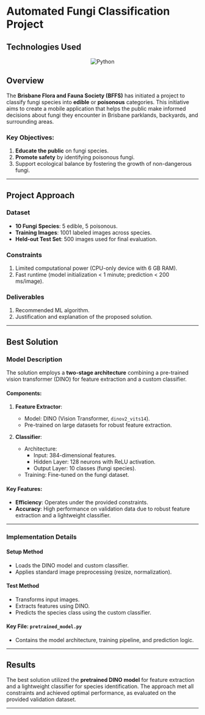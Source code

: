 # Automated Fungi Classification Project

## Technologies Used 

<p align=center>
 <img src="https://img.shields.io/badge/Python-3776AB?logo=python&logoColor=white" alt="Python"/>
</p>

## Overview

The **Brisbane Flora and Fauna Society (BFFS)** has initiated a project to classify fungi species into **edible** or **poisonous** categories. This initiative aims to create a mobile application that helps the public make informed decisions about fungi they encounter in Brisbane parklands, backyards, and surrounding areas. 

### Key Objectives:
1. **Educate the public** on fungi species.
2. **Promote safety** by identifying poisonous fungi.
3. Support ecological balance by fostering the growth of non-dangerous fungi.

---

## Project Approach

### Dataset
- **10 Fungi Species**: 5 edible, 5 poisonous.
- **Training Images**: 1001 labeled images across species.
- **Held-out Test Set**: 500 images used for final evaluation.

### Constraints
1. Limited computational power (CPU-only device with 6 GB RAM).
2. Fast runtime (model initialization < 1 minute; prediction < 200 ms/image).

### Deliverables
1. Recommended ML algorithm.
2. Justification and explanation of the proposed solution.

---

## Best Solution

### Model Description
The solution employs a **two-stage architecture** combining a pre-trained vision transformer (DINO) for feature extraction and a custom classifier. 

#### Components:
1. **Feature Extractor**:
   - Model: DINO (Vision Transformer, `dinov2_vits14`).
   - Pre-trained on large datasets for robust feature extraction.

2. **Classifier**:
   - Architecture:
     - Input: 384-dimensional features.
     - Hidden Layer: 128 neurons with ReLU activation.
     - Output Layer: 10 classes (fungi species).
   - Training: Fine-tuned on the fungi dataset.

#### Key Features:
- **Efficiency**: Operates under the provided constraints.
- **Accuracy**: High performance on validation data due to robust feature extraction and a lightweight classifier.

---

### Implementation Details

#### Setup Method
- Loads the DINO model and custom classifier.
- Applies standard image preprocessing (resize, normalization).

#### Test Method
- Transforms input images.
- Extracts features using DINO.
- Predicts the species class using the custom classifier.

#### Key File: `pretrained_model.py`
- Contains the model architecture, training pipeline, and prediction logic.

---

## Results
The best solution utilized the **pretrained DINO model** for feature extraction and a lightweight classifier for species identification. The approach met all constraints and achieved optimal performance, as evaluated on the provided validation dataset.

---
